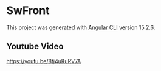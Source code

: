 # SwFront

This project was generated with [Angular CLI](https://github.com/angular/angular-cli) version 15.2.6.

## Youtube Video

https://youtu.be/8tj4uKuRV7A


